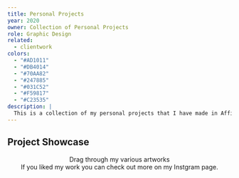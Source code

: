 ```yaml
---
title: Personal Projects
year: 2020
owner: Collection of Personal Projects
role: Graphic Design
related:
  - clientwork
colors:
  - "#AD1011"
  - "#DB4014"
  - "#70AA82"
  - "#247885"
  - "#031C52"
  - "#F59817"
  - "#C23535"
description: |
  This is a collection of my personal projects that I have made in Affinity Designer. They all consist of stylized portraits where I used color to emphasize the image, check them out below.
---
```


## Project Showcase

<center>Drag through my various artworks</center>

<work-media name="art_1.png,art_2.png,art_3.png,art_4.png,art_5.png,art_6.png,art_7.png,art_8.png,art_9.png" />


<center>If you liked my work you can check out more on my Instgram page.</center>

<work-button label="Instagram Page" link="https://www.instagram.com/stef_the.artist/"/>


